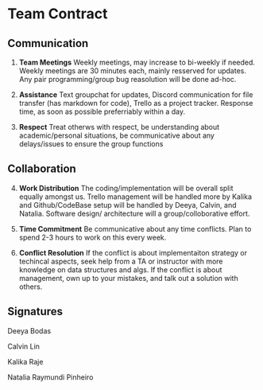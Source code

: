 # Team Contract

## Communication
1. **Team Meetings** 
Weekly meetings, may increase to bi-weekly if needed. Weekly meetings are 30 minutes each, mainly resserved for updates. Any pair programming/group bug reasolution will be done ad-hoc.

2. **Assistance** 
Text groupchat for updates, Discord communication for file transfer (has markdown for code), Trello as a project tracker. Response time, as soon as possible preferriably within a day.

3. **Respect** 
Treat otherws with respect, be understanding about academic/personal situations, be communicative about any delays/issues to ensure the group functions

## Collaboration

4. **Work Distribution** 
The coding/implementation will be overall split equally amongst us. Trello management will be handled more by Kalika and Github/CodeBase setup will be handled by Deeya, Calvin, and Natalia. Software design/ architecture will a group/colloborative effort.

5. **Time Commitment** 
Be communicative about any time conflicts. Plan to spend 2-3 hours to work on this every week.

6. **Conflict Resolution** 
If the conflict is about implementaiton strategy or techincal aspects, seek help from a TA or instructor with more knowledge on data structures and algs. If the conflict is about management, own up to your mistakes, and talk out a solution with others.

## Signatures
Deeya Bodas

Calvin Lin

Kalika Raje

Natalia Raymundi Pinheiro
